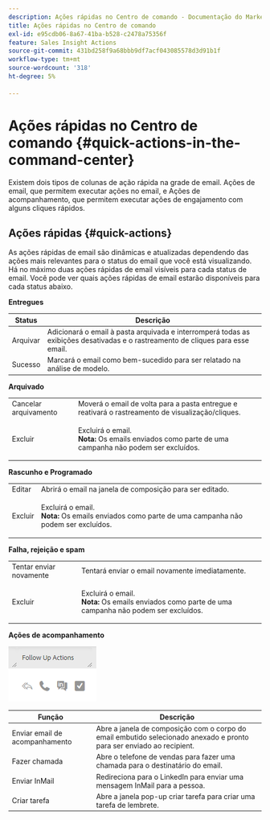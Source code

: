 ```yaml
---
description: Ações rápidas no Centro de comando - Documentação do Marketo - Documentação do produto
title: Ações rápidas no Centro de comando
exl-id: e95cdb06-8a67-41ba-b528-c2478a75356f
feature: Sales Insight Actions
source-git-commit: 431bd258f9a68bbb9df7acf043085578d3d91b1f
workflow-type: tm+mt
source-wordcount: '318'
ht-degree: 5%

---
```


# Ações rápidas no Centro de comando {#quick-actions-in-the-command-center}

Existem dois tipos de colunas de ação rápida na grade de email. Ações de email, que permitem executar ações no email, e Ações de acompanhamento, que permitem executar ações de engajamento com alguns cliques rápidos.

## Ações rápidas {#quick-actions}

As ações rápidas de email são dinâmicas e atualizadas dependendo das ações mais relevantes para o status do email que você está visualizando. Há no máximo duas ações rápidas de email visíveis para cada status de email. Você pode ver quais ações rápidas de email estarão disponíveis para cada status abaixo.

**Entregues**

| Status | Descrição |
|---|---|
| Arquivar | Adicionará o email à pasta arquivada e interromperá todas as exibições desativadas e o rastreamento de cliques para esse email. |
| Sucesso | Marcará o email como bem-sucedido para ser relatado na análise de modelo. |

**Arquivado**

<table> 
 <colgroup> 
  <col> 
  <col> 
 </colgroup> 
 <tbody> 
  <tr> 
   <td>Cancelar arquivamento</td> 
   <td>Moverá o email de volta para a pasta entregue e reativará o rastreamento de visualização/cliques.</td> 
  </tr> 
  <tr> 
   <td>Excluir</td> 
   <td><p>Excluirá o email.<br><strong>Nota:</strong> Os emails enviados como parte de uma campanha não podem ser excluídos.</p></td> 
  </tr> 
 </tbody> 
</table>

**Rascunho e Programado**

<table> 
 <colgroup> 
  <col> 
  <col> 
 </colgroup> 
 <tbody> 
  <tr> 
   <td>Editar</td> 
   <td>Abrirá o email na janela de composição para ser editado.</td> 
  </tr> 
  <tr> 
   <td>Excluir</td> 
   <td><p>Excluirá o email.<br><strong>Nota:</strong> Os emails enviados como parte de uma campanha não podem ser excluídos.</p></td> 
  </tr> 
 </tbody> 
</table>

**Falha, rejeição e spam**

<table> 
 <colgroup> 
  <col> 
  <col> 
 </colgroup> 
 <tbody> 
  <tr> 
   <td>Tentar enviar novamente</td> 
   <td>Tentará enviar o email novamente imediatamente.</td> 
  </tr> 
  <tr> 
   <td>Excluir</td> 
   <td><p>Excluirá o email.<br><strong>Nota:</strong> Os emails enviados como parte de uma campanha não podem ser excluídos.</p></td> 
  </tr> 
 </tbody> 
</table>

**Ações de acompanhamento**

![](assets/quick-actions-in-the-command-center-1.png)

| Função | Descrição |
|---|---|
| Enviar email de acompanhamento | Abre a janela de composição com o corpo do email embutido selecionado anexado e pronto para ser enviado ao recipient. |
| Fazer chamada | Abre o telefone de vendas para fazer uma chamada para o destinatário do email. |
| Enviar InMail | Redireciona para o LinkedIn para enviar uma mensagem InMail para a pessoa. |
| Criar tarefa | Abre a janela pop-up criar tarefa para criar uma tarefa de lembrete. |
